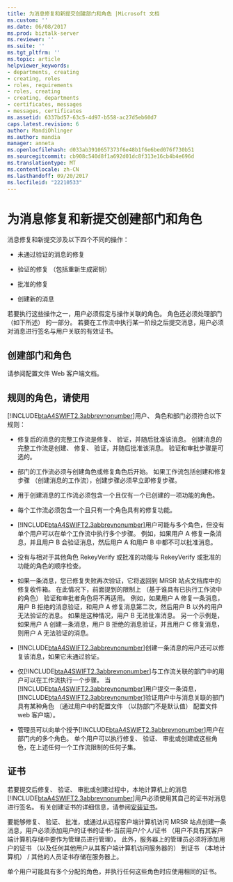 ```yaml
---
title: 为消息修复和新提交创建部门和角色 |Microsoft 文档
ms.custom: ''
ms.date: 06/08/2017
ms.prod: biztalk-server
ms.reviewer: ''
ms.suite: ''
ms.tgt_pltfrm: ''
ms.topic: article
helpviewer_keywords:
- departments, creating
- creating, roles
- roles, requirements
- roles, creating
- creating, departments
- certificates, messages
- messages, certificates
ms.assetid: 6337bd57-63c5-4d97-b558-ac27d5eb60d7
caps.latest.revision: 6
author: MandiOhlinger
ms.author: mandia
manager: anneta
ms.openlocfilehash: d033ab3910657373f6e48b1f6e6bed076f730b51
ms.sourcegitcommit: cb908c540d8f1a692d01dc8f313e16cb4b4e696d
ms.translationtype: MT
ms.contentlocale: zh-CN
ms.lasthandoff: 09/20/2017
ms.locfileid: "22210533"
---
```

# <a name="creating-departments-and-roles-for-message-repair-and-new-submission"></a>为消息修复和新提交创建部门和角色
消息修复和新提交涉及以下四个不同的操作：  
  
-   未通过验证的消息的修复  
  
-   验证的修复 （包括重新生成密钥）  
  
-   批准的修复  
  
-   创建新的消息  
  
 若要执行这些操作之一，用户必须假定与操作关联的角色。 角色还必须处理部门 （如下所述） 的一部分。 若要在工作流中执行某一阶段之后提交消息，用户必须对消息进行签名与用户关联的有效证书。  
  
## <a name="creating-departments-and-roles"></a>创建部门和角色  
 请参阅配置文件 Web 客户端文档。  
  
## <a name="rules-of-role-use"></a>规则的角色，请使用  
 [!INCLUDE[btaA4SWIFT2.3abbrevnonumber](../../includes/btaa4swift2-3abbrevnonumber-md.md)]用户、 角色和部门必须符合以下规则：  
  
-   修复后的消息的完整工作流是修复、 验证，并随后批准该消息。 创建消息的完整工作流是创建、 修复、 验证，并随后批准该消息。 验证和审批步骤是可选的。  
  
-   部门的工作流必须与创建角色或修复角色后开始。 如果工作流包括创建和修复步骤 （创建消息的工作流），创建步骤必须早立即修复步骤。  
  
-   用于创建消息的工作流必须包含一个且仅有一个已创建的一项功能的角色。  
  
-   每个工作流必须包含一个且只有一个角色具有的修复功能。  
  
-   [!INCLUDE[btaA4SWIFT2.3abbrevnonumber](../../includes/btaa4swift2-3abbrevnonumber-md.md)]用户可能与多个角色，但没有单个用户可以在单个工作流中执行多个步骤。 例如，如果用户 A 修复一条消息，并且用户 B 会验证消息，然后用户 A 和用户 B 中都不可以批准消息。  
  
-   没有与相对于其他角色 RekeyVerify 或批准的功能与 RekeyVerify 或批准的功能的角色的顺序检查。  
  
-   如果一条消息，您已修复失败再次验证，它将返回到 MRSR 站点文档库中的修复收件箱。 在此情况下，前面提到的限制上 （基于谁具有已执行工作流中的角色） 验证和审批者角色将不再适用。 例如，如果用户 A 修复一条消息，用户 B 拒绝的消息验证，和用户 A 修复消息第二次，然后用户 B 以外的用户无法验证的消息。 如果是这种情况，用户 B 无法批准消息。 另一个示例是，如果用户 A 创建一条消息，用户 B 拒绝的消息验证，并且用户 C 修复消息，则用户 A 无法验证的消息。  
  
-   [!INCLUDE[btaA4SWIFT2.3abbrevnonumber](../../includes/btaa4swift2-3abbrevnonumber-md.md)]创建一条消息的用户还可以修复该消息，如果它未通过验证。  
  
-   仅[!INCLUDE[btaA4SWIFT2.3abbrevnonumber](../../includes/btaa4swift2-3abbrevnonumber-md.md)]与工作流关联的部门中的用户可以在工作流执行一个步骤。 当[!INCLUDE[btaA4SWIFT2.3abbrevnonumber](../../includes/btaa4swift2-3abbrevnonumber-md.md)]用户提交一条消息，[!INCLUDE[btaA4SWIFT2.3abbrevnonumber](../../includes/btaa4swift2-3abbrevnonumber-md.md)]验证用户中与消息关联的部门具有某种角色 （通过用户中的配置文件 （以防部门不是默认值） 配置文件 web 客户端）。  
  
-   管理员可以向单个授予[!INCLUDE[btaA4SWIFT2.3abbrevnonumber](../../includes/btaa4swift2-3abbrevnonumber-md.md)]用户在部门内的多个角色。 单个用户可以执行修复、 验证、 审批或创建或这些角色，在上述任何一个工作流限制的任何子集。  
  
## <a name="certificates"></a>证书  
 若要提交后修复、 验证、 审批或创建过程中，本地计算机上的消息[!INCLUDE[btaA4SWIFT2.3abbrevnonumber](../../includes/btaa4swift2-3abbrevnonumber-md.md)]用户必须使用其自己的证书对消息进行签名。 有关创建证书的详细信息，请参阅[安装证书](../../adapters-and-accelerators/accelerator-swift/installing-certificates.md)。  
  
 要能够修复、 验证、 批准，或通过从远程客户端计算机访问 MRSR 站点创建一条消息，用户必须添加用户的证书的证书-当前用户/个人/证书 （用户不具有其客户端计算机存储中要作为管理员进行管理）。 此外，服务器上的管理员必须将添加用户的证书 （以及任何其他用户从其客户端计算机访问服务器的） 到证书 （本地计算机） / 其他的人员证书存储在服务器上。  
  
 单个用户可能具有多个分配的角色，并执行任何这些角色时应使用相同的证书。